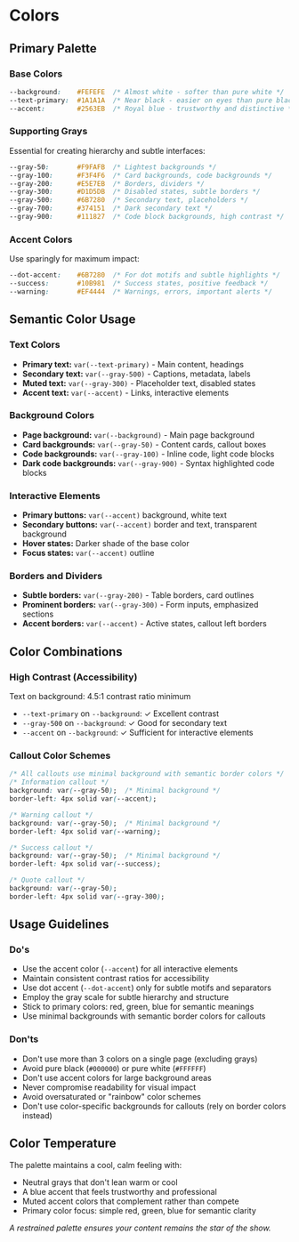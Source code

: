 # Colors

## Primary Palette

### Base Colors
```css
--background:    #FEFEFE  /* Almost white - softer than pure white */
--text-primary:  #1A1A1A  /* Near black - easier on eyes than pure black */
--accent:        #2563EB  /* Royal blue - trustworthy and distinctive */
```

### Supporting Grays
Essential for creating hierarchy and subtle interfaces:

```css
--gray-50:       #F9FAFB  /* Lightest backgrounds */
--gray-100:      #F3F4F6  /* Card backgrounds, code backgrounds */
--gray-200:      #E5E7EB  /* Borders, dividers */
--gray-300:      #D1D5DB  /* Disabled states, subtle borders */
--gray-500:      #6B7280  /* Secondary text, placeholders */
--gray-700:      #374151  /* Dark secondary text */
--gray-900:      #111827  /* Code block backgrounds, high contrast */
```

### Accent Colors
Use sparingly for maximum impact:

```css
--dot-accent:    #6B7280  /* For dot motifs and subtle highlights */
--success:       #10B981  /* Success states, positive feedback */
--warning:       #EF4444  /* Warnings, errors, important alerts */
```

## Semantic Color Usage

### Text Colors
- **Primary text:** `var(--text-primary)` - Main content, headings
- **Secondary text:** `var(--gray-500)` - Captions, metadata, labels
- **Muted text:** `var(--gray-300)` - Placeholder text, disabled states
- **Accent text:** `var(--accent)` - Links, interactive elements

### Background Colors
- **Page background:** `var(--background)` - Main page background
- **Card backgrounds:** `var(--gray-50)` - Content cards, callout boxes
- **Code backgrounds:** `var(--gray-100)` - Inline code, light code blocks
- **Dark code backgrounds:** `var(--gray-900)` - Syntax highlighted code blocks

### Interactive Elements
- **Primary buttons:** `var(--accent)` background, white text
- **Secondary buttons:** `var(--accent)` border and text, transparent background
- **Hover states:** Darker shade of the base color
- **Focus states:** `var(--accent)` outline

### Borders and Dividers
- **Subtle borders:** `var(--gray-200)` - Table borders, card outlines
- **Prominent borders:** `var(--gray-300)` - Form inputs, emphasized sections
- **Accent borders:** `var(--accent)` - Active states, callout left borders

## Color Combinations

### High Contrast (Accessibility)
Text on background: 4.5:1 contrast ratio minimum
- `--text-primary` on `--background`: ✓ Excellent contrast
- `--gray-500` on `--background`: ✓ Good for secondary text
- `--accent` on `--background`: ✓ Sufficient for interactive elements

### Callout Color Schemes
```css
/* All callouts use minimal background with semantic border colors */
/* Information callout */
background: var(--gray-50);  /* Minimal background */
border-left: 4px solid var(--accent);

/* Warning callout */
background: var(--gray-50);  /* Minimal background */
border-left: 4px solid var(--warning);

/* Success callout */
background: var(--gray-50);  /* Minimal background */
border-left: 4px solid var(--success);

/* Quote callout */
background: var(--gray-50);
border-left: 4px solid var(--gray-300);
```

## Usage Guidelines

### Do's
- Use the accent color (`--accent`) for all interactive elements
- Maintain consistent contrast ratios for accessibility
- Use dot accent (`--dot-accent`) only for subtle motifs and separators
- Employ the gray scale for subtle hierarchy and structure
- Stick to primary colors: red, green, blue for semantic meanings
- Use minimal backgrounds with semantic border colors for callouts

### Don'ts
- Don't use more than 3 colors on a single page (excluding grays)
- Avoid pure black (`#000000`) or pure white (`#FFFFFF`)
- Don't use accent colors for large background areas
- Never compromise readability for visual impact
- Avoid oversaturated or "rainbow" color schemes
- Don't use color-specific backgrounds for callouts (rely on border colors instead)

## Color Temperature

The palette maintains a cool, calm feeling with:

- Neutral grays that don't lean warm or cool
- A blue accent that feels trustworthy and professional
- Muted accent colors that complement rather than compete
- Primary color focus: simple red, green, blue for semantic clarity

*A restrained palette ensures your content remains the star of the show.*